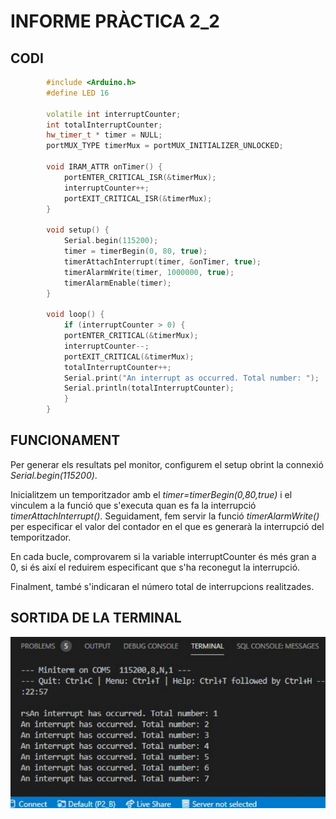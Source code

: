 # **INFORME PRÀCTICA 2_2** #

## **CODI** ##
```c++
        #include <Arduino.h>
        #define LED 16

        volatile int interruptCounter;  
        int totalInterruptCounter;  
        hw_timer_t * timer = NULL;  
        portMUX_TYPE timerMux = portMUX_INITIALIZER_UNLOCKED;  

        void IRAM_ATTR onTimer() {
            portENTER_CRITICAL_ISR(&timerMux);
            interruptCounter++;
            portEXIT_CRITICAL_ISR(&timerMux);  
        }

        void setup() {
            Serial.begin(115200);
            timer = timerBegin(0, 80, true);
            timerAttachInterrupt(timer, &onTimer, true);
            timerAlarmWrite(timer, 1000000, true);
            timerAlarmEnable(timer);
        }

        void loop() {   
            if (interruptCounter > 0) {
            portENTER_CRITICAL(&timerMux);
            interruptCounter--;
            portEXIT_CRITICAL(&timerMux);
            totalInterruptCounter++;
            Serial.print("An interrupt as occurred. Total number: ");
            Serial.println(totalInterruptCounter);  
            }
        }
```

## **FUNCIONAMENT** ##
Per generar els resultats pel monitor, configurem el setup obrint la connexió *Serial.begin(115200)*.  

Inicialitzem un temporitzador amb el *timer=timerBegin(0,80,true)* i el vinculem a la funció que s'executa quan es fa la interrupció *timerAttachInterrupt()*.
Seguidament, fem servir la funció *timerAlarmWrite()* per especificar el valor del contador en el que es generarà la interrupció del temporitzador.
  
En cada bucle, comprovarem si la variable interruptCounter és més gran a 0, si és així el reduirem especificant que s'ha reconegut la interrupció.  

Finalment, també s'indicaran el número total de interrupcions realitzades.

## **SORTIDA DE LA TERMINAL** ##
![](Imatge.png)